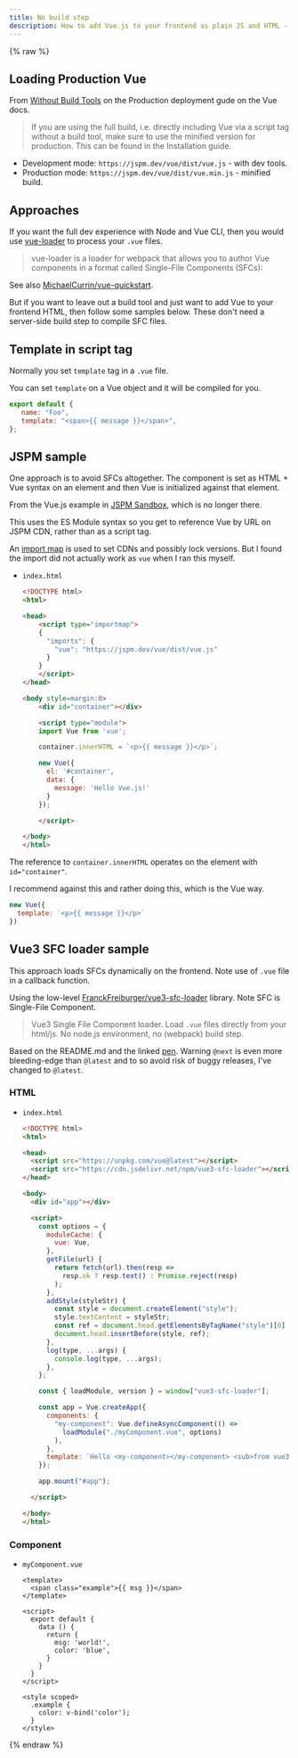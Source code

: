 ```yaml
---
title: No build step
description: How to add Vue.js to your frontend as plain JS and HTML - without a build step or using Node, Webpack or Vue CLI
---
```


{% raw %}


## Loading Production Vue

From [Without Build Tools](https://v3.vuejs.org/guide/tooling/deployment.html#without-build-tools) on the Production deployment gude on the Vue docs.

> If you are using the full build, i.e. directly including Vue via a script tag without a build tool, make sure to use the minified version for production. This can be found in the Installation guide.

- Development mode: `https://jspm.dev/vue/dist/vue.js` - with dev tools.
- Production mode: `https://jspm.dev/vue/dist/vue.min.js` - minified build.


## Approaches

If you want the full dev experience with Node and Vue CLI, then you would use [vue-loader](https://vue-loader.vuejs.org/) to process your `.vue` files. 

> vue-loader is a loader for webpack that allows you to author Vue components in a format called Single-File Components (SFCs):

See also [MichaelCurrin/vue-quickstart](https://github.com/MichaelCurrin/vue-quickstart).

But if you want to leave out a build tool and just want to add Vue to your frontend HTML, then follow some samples below. These don't need a server-side build step to compile SFC files.


## Template in script tag

Normally you set `template` tag in a `.vue` file.

You can set `template` on a Vue object and it will be compiled for you.

```javascript
export default {
   name: "Foo",
   template: "<span>{{ message }}</span>",
};
```


## JSPM sample

One approach is to avoid SFCs altogether. The component is set as HTML + Vue syntax on an element and then Vue is initialized against that element.

From the Vue.js example in [JSPM Sandbox](https://jspm.org/sandbox), which is no longer there.

This uses the ES Module syntax so you get to reference Vue by URL on JSPM CDN, rather than as a script tag.

An [import map](https://wicg.github.io/import-maps/) is used to set CDNs and possibly lock versions. But I found the import did not actually work as `vue` when I ran this myself.

- `index.html`
    ```html
    <!DOCTYPE html>
    <html>
    
    <head>
        <script type="importmap">
        {
          "imports": {
            "vue": "https://jspm.dev/vue/dist/vue.js"
          }
        }
        </script>
    </head>

    <body style=margin:0>
        <div id="container"></div>

        <script type="module">
        import Vue from 'vue';

        container.innerHTML = `<p>{{ message }}</p>`;

        new Vue({
          el: '#container',
          data: {
            message: 'Hello Vue.js!'
          }
        });

        </script>

    </body>
    </html>
    ```

The reference to `container.innerHTML` operates on the element with `id="container"`.

I recommend against this and rather doing this, which is the Vue way.

```javascript
new Vue({
  template: `<p>{{ message }}</p>`
})
```


## Vue3 SFC loader sample

This approach loads SFCs dynamically on the frontend. Note use of `.vue` file in a callback function.

Using the low-level [FranckFreiburger/vue3-sfc-loader](https://github.com/FranckFreiburger/vue3-sfc-loader) library. Note SFC is Single-File Component.

>  Vue3 Single File Component loader. Load `.vue` files directly from your html/js. No node.js environment, no (webpack) build step. 

Based on the README.md and the linked [pen](https://codepen.io/franckfreiburger/project/editor/AqPyBr). Warning `@next` is even more bleeding-edge than `@latest` and to so avoid risk of buggy releases, I've changed to `@latest`.

### HTML

- `index.html`
    ```html
    <!DOCTYPE html>
    <html>

    <head>
      <script src="https://unpkg.com/vue@latest"></script>
      <script src="https://cdn.jsdelivr.net/npm/vue3-sfc-loader"></script>
    </head>

    <body>
      <div id="app"></div>

      <script>
        const options = {
          moduleCache: {
            vue: Vue,
          },
          getFile(url) {
            return fetch(url).then(resp =>
              resp.ok ? resp.text() : Promise.reject(resp)
            );
          },
          addStyle(styleStr) {
            const style = document.createElement("style");
            style.textContent = styleStr;
            const ref = document.head.getElementsByTagName("style")[0] || null;
            document.head.insertBefore(style, ref);
          },
          log(type, ...args) {
            console.log(type, ...args);
          },
        };

        const { loadModule, version } = window["vue3-sfc-loader"];

        const app = Vue.createApp({
          components: {
            "my-component": Vue.defineAsyncComponent(() =>
              loadModule("./myComponent.vue", options)
            ),
          },
          template: `Hello <my-component></my-component> <sub>from vue3-sfc-loader v${version}</sub>`,
        });

        app.mount("#app");

      </script>

    </body>
    </html>
    ```

### Component

- `myComponent.vue`
    ```vue
    <template>
      <span class="example">{{ msg }}</span>
    </template>

    <script>
      export default {
        data () {
          return {
            msg: 'world!',
            color: 'blue',
          }
        }
      }
    </script>

    <style scoped>
      .example {
        color: v-bind('color');
      }
    </style>
    ```

{% endraw %}
